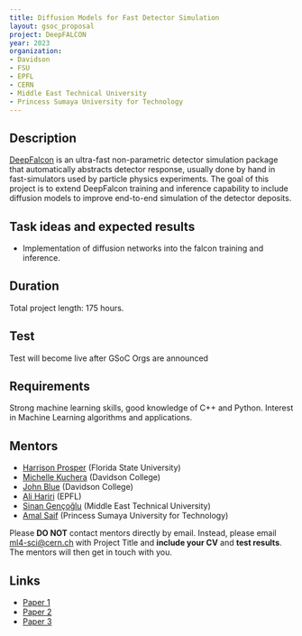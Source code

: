 ```yaml
---
title: Diffusion Models for Fast Detector Simulation
layout: gsoc_proposal
project: DeepFALCON
year: 2023
organization: 
- Davidson
- FSU
- EPFL
- CERN
- Middle East Technical University
- Princess Sumaya University for Technology
---
```


## Description
[DeepFalcon](https://ml4physicalsciences.github.io/2020/files/NeurIPS_ML4PS_2020_138.pdf) is an ultra-fast non-parametric detector simulation package that automatically abstracts detector response, usually done by hand in fast-simulators used by particle physics experiments. The goal of this project is to extend DeepFalcon training and inference capability to include diffusion models to improve end-to-end simulation of the detector deposits.

## Task ideas and expected results
  * Implementation of diffusion networks into the falcon training and inference.

## Duration

Total project length: 175 hours.

## Test
Test will become live after GSoC Orgs are announced
<!-- ## Test

Please use this [link](https://docs.google.com/document/d/1D-4baai481dNyUHBPtTUSQjBT2Qfrw4s/edit?usp=sharing&ouid=103538884238549030751&rtpof=true&sd=true
) to access the test for this project. -->

## Requirements
Strong machine learning skills, good knowledge of C++ and Python. Interest in Machine Learning algorithms and applications.

## Mentors 
  * [Harrison Prosper](mailto:ml4-sci@cern.ch) (Florida State University)
  * [Michelle Kuchera](mailto:ml4-sci@cern.ch) (Davidson College) 
  * [John Blue](mailto:ml4-sci@cern.ch) (Davidson College)
  * [Ali Hariri](mailto:ml4-sci@cern.ch) (EPFL)
  * [Sinan Gençoğlu](mailto:ml4-sci@cern.ch) (Middle East Technical University)
  * [Amal Saif](mailto:ml4-sci@cern.ch) (Princess Sumaya University for Technology)
  
Please **DO NOT** contact mentors directly by email. Instead, please email [ml4-sci@cern.ch](mailto:ml4-sci@cern.ch) with Project Title and **include your CV** and **test results**. The mentors will then get in touch with you.

## Links
  * [Paper 1](https://arxiv.org/abs/2104.01725)
  * [Paper 2](https://ml4physicalsciences.github.io/2020/files/NeurIPS_ML4PS_2020_138.pdf)
  * [Paper 3](https://arxiv.org/abs/1605.02684)
